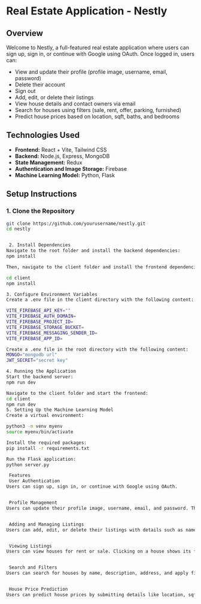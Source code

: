# Real Estate Application - Nestly

## Overview

Welcome to Nestly, a full-featured real estate application where users can sign up, sign in, or continue with Google using OAuth. Once logged in, users can:

- View and update their profile (profile image, username, email, password)
- Delete their account
- Sign out
- Add, edit, or delete their listings
- View house details and contact owners via email
- Search for houses using filters (sale, rent, offer, parking, furnished)
- Predict house prices based on location, sqft, baths, and bedrooms

## Technologies Used

- **Frontend:** React + Vite, Tailwind CSS
- **Backend:** Node.js, Express, MongoDB
- **State Management:** Redux
- **Authentication and Image Storage:** Firebase
- **Machine Learning Model:** Python, Flask

## Setup Instructions

### 1. Clone the Repository

```bash
git clone https://github.com/yourusername/nestly.git
cd nestly


 2. Install Dependencies
Navigate to the root folder and install the backend dependencies:
npm install

Then, navigate to the client folder and install the frontend dependencies:

cd client
npm install

3. Configure Environment Variables
Create a .env file in the client directory with the following content:

VITE_FIREBASE_API_KEY=""
VITE_FIREBASE_AUTH_DOMAIN=
VITE_FIREBASE_PROJECT_ID=
VITE_FIREBASE_STORAGE_BUCKET=
VITE_FIREBASE_MESSAGING_SENDER_ID=
VITE_FIREBASE_APP_ID=

Create a .env file in the root directory with the following content:
MONGO="mongodb url"
JWT_SECRET="secret key"

4. Running the Application
Start the backend server:
npm run dev

Navigate to the client folder and start the frontend:
cd client
npm run dev
5. Setting Up the Machine Learning Model
Create a virtual environment:

python3 -m venv myenv
source myenv/bin/activate  

Install the required packages:
pip install -r requirements.txt

Run the Flask application:
python server.py

 Features 
 User Authentication
Users can sign up, sign in, or continue with Google using OAuth.


 Profile Management
Users can update their profile image, username, email, and password. They can also delete their account.


 Adding and Managing Listings
Users can add, edit, or delete their listings with details such as name, description, address, number of bedrooms, bathrooms, price, sale or rent status, phone number, and images.


 Viewing Listings
Users can view houses for rent or sale. Clicking on a house shows its full details and provides an option to contact the owner via email.


 Search and Filters
Users can search for houses by name, description, address, and apply filters like sale, rent, offer, parking, and furnished status.


 House Price Prediction
Users can predict house prices by submitting details like location, sqft, baths, and bedrooms. Based on the predicted price, houses within that price range and location are displayed.

